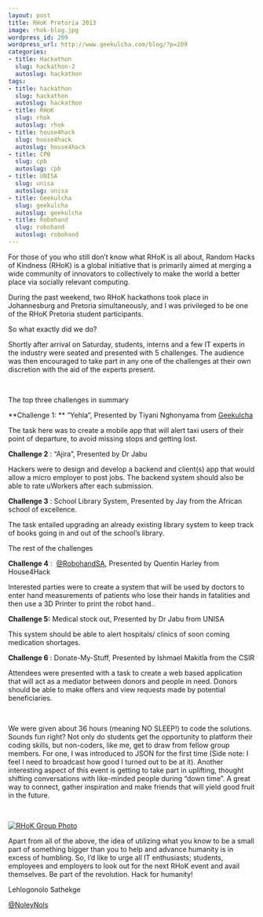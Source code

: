 ```yaml
---
layout: post
title: RHoK Pretoria 2013
image: rhok-blog.jpg
wordpress_id: 209
wordpress_url: http://www.geekulcha.com/blog/?p=209
categories:
- title: Hackathon
  slug: hackathon-2
  autoslug: hackathon
tags:
- title: hackathon
  slug: hackathon
  autoslug: hackathon
- title: RHoK
  slug: rhok
  autoslug: rhok
- title: house4hack
  slug: house4hack
  autoslug: house4hack
- title: CPB
  slug: cpb
  autoslug: cpb
- title: UNISA
  slug: unisa
  autoslug: unisa
- title: Geekulcha
  slug: geekulcha
  autoslug: geekulcha
- title: Robohand
  slug: robohand
  autoslug: robohand
---
```

For those of you who still don’t know what RHoK is all about, Random Hacks of Kindness (RHoK) is a global initiative that is primarily aimed at merging a wide community of innovators to collectively to make the world a better place via socially relevant computing.  During the past weekend, two RHoK hackathons took place in Johannesburg and Pretoria simultaneously, and I was privileged to be one of the RHoK Pretoria student participants.  So what exactly did we do?  Shortly after arrival on Saturday, students, interns and a few IT experts in the industry were seated and presented with 5 challenges. The audience was then encouraged to take part in any one of the challenges at their own discretion with the aid of the experts present.     The top three challenges in summary **Challenge 1: ** ”Yehla”, Presented by Tiyani Nghonyama from [Geekulcha](http://www.geekulcha.com)  The task here was to create a mobile app that will alert taxi users of their point of departure, to avoid missing stops and getting lost. **Challenge 2** : “Ajira”, Presented by Dr Jabu  Hackers were to design and develop a backend and client(s) app that would allow a micro employer to post jobs. The backend system should also be able to rate uWorkers after each submission. **Challenge 3** : School Library System, Presented by Jay from the African school of excellence.  The task entailed upgrading an already existing library system to keep track of books going in and out of the school’s library.  The rest of the challenges **Challenge 4** :  [@RobohandSA](https://twitter.com/RobohandSA), Presented by Quentin Harley from House4Hack  Interested parties were to create a system that will be used by doctors to enter hand measurements of patients who lose their hands in fatalities and then use a 3D Printer to print the robot hand.. **Challenge 5:** Medical stock out, Presented by Dr Jabu from UNISA  This system should be able to alert hospitals/ clinics of soon coming medication shortages. **Challenge 6** : Donate-My-Stuff, Presented by Ishmael Makitla from the CSIR  Attendees were presented with a task to create a web based application that will act as a mediator between donors and people in need. Donors should be able to make offers and view requests made by potential beneficiaries.     We were given about 36 hours (meaning NO SLEEP!) to code the solutions. Sounds fun right? Not only do students get the opportunity to platform their coding skills, but non-coders, like me, get to draw from fellow group members. For one, I was introduced to JSON for the first time (Side note: I feel I need to broadcast how good I turned out to be at it). Another interesting aspect of this event is getting to take part in uplifting, thought shifting conversations with like-minded people during “down time”. A great way to connect, gather inspiration and make friends that will yield good fruit in the future.   

[![RHoK Group Photo](http://www.geekulcha.com/blog/wp-content/uploads/2013/12/RHoK-Group-Photo.jpg)](http://www.geekulcha.com/blog/wp-content/uploads/2013/12/RHoK-Group-Photo.jpg)

 Apart from all of the above, the idea of utilizing what you know to be a small part of something bigger than you to help and advance humanity is in excess of humbling. So, I’d like to urge all IT enthusiasts; students, employees and employers to look out for the next RHoK event and avail themselves. Be part of the revolution. Hack for humanity!  Lehlogonolo Sathekge  [@NoleyNols](https://twitter.com/NoleyNols)
